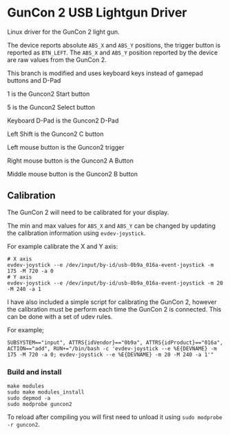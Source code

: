 # GunCon 2 USB Lightgun Driver
Linux driver for the GunCon 2 light gun.

The device reports absolute `ABS_X` and `ABS_Y` positions, the trigger button is reported as `BTN_LEFT`. The `ABS_X` and `ABS_Y` position reported by the device are raw values from the GunCon 2. 

This branch is modified and uses keyboard keys instead of gamepad buttons and D-Pad

1 is the Guncon2 Start button

5 is the Guncon2 Select button

Keyboard D-Pad is the Guncon2 D-Pad

Left Shift is the Guncon2 C button

Left mouse button is the Guncon2 trigger

Right mouse button is the Guncon2 A Button

Middle mouse button is the Guncon2 B button


## Calibration

The GunCon 2 will need to be calibrated for your display.

The min and max values for `ABS_X` and `ABS_Y` can be changed by updating the calibration information using `evdev-joystick`.

For example calibrate the X and Y axis:

```shell
# X axis
evdev-joystick --e /dev/input/by-id/usb-0b9a_016a-event-joystick -m 175 -M 720 -a 0
# Y axis
evdev-joystick --e /dev/input/by-id/usb-0b9a_016a-event-joystick -m 20 -M 240 -a 1
```

I have also included a simple script for calibrating the GunCon 2, however the calibration must be perform each time the GunCon 2 is connected. This can be done with a set of udev rules. 

For example;
```
SUBSYSTEM=="input", ATTRS{idVendor}=="0b9a", ATTRS{idProduct}=="016a", ACTION=="add", RUN+="/bin/bash -c 'evdev-joystick --e %E{DEVNAME} -m 175 -M 720 -a 0; evdev-joystick --e %E{DEVNAME} -m 20 -M 240 -a 1'"
```

### Build and install

```shell
make modules
sudo make modules_install
sudo depmod -a
sudo modprobe guncon2
```

To reload after compiling you will first need to unload it using `sudo modprobe -r guncon2`.

